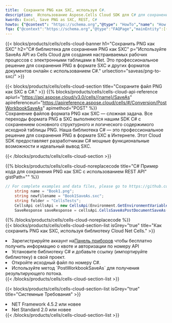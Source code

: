 ```yaml
---
title:  Сохраните PNG как SXC, используя C#.
description:  Использование Aspose.Cells Cloud SDK для C# для сохранения файла формата PNG как файла формата SXC.
kwords: Excel, Save PNG as SXC, REST, C#
howto: {"@context": "https://schema.org","@type": "HowTo","name": "How to save PNG as SXC using the Cells Cloud Net library.","description": "How to save PNG as SXC using the Cells Cloud Net library.","image": {"@type": "ImageObject"},"url": "/net/saveas/png-to-sxc/","step": [{ "@type": "HowToStep","name": "How to save PNG as SXC using the Cells Cloud Net library. step 1", "image": {"@type": "ImageObject",},"url": "/net/saveas/png-to-sxc/","text": "Register an account at <a href='https://dashboard.aspose.cloud/'>Dashboard</a> to get free API quota & authorization details",},{ "@type": "HowToStep","name": "How to save PNG as SXC using the Cells Cloud Net library. step 1", "image": {"@type": "ImageObject",},"url": "/net/saveas/png-to-sxc/","text": "Install C# library and add the reference (import the library) to your project.",},{ "@type": "HowToStep","name": "How to save PNG as SXC using the Cells Cloud Net library. step 1", "image": {"@type": "ImageObject",},"url": "/net/saveas/png-to-sxc/","text": "Open the source file in C#",},{ "@type": "HowToStep","name": "How to save PNG as SXC using the Cells Cloud Net library. step 1", "image": {"@type": "ImageObject",},"url": "/net/saveas/png-to-sxc/","text": "Use the `PostWorkbookSaveAs` method to retrieve the resulting stream.",}, ],"supply": {"@type": "HowToSupply","name": "document"},"tool": [{"@type": "HowToTool","name": "Visual Studio, Visual Studio Code, Rider"},{"@type": "HowToTool","name": "Aspose Cells"}],"totalTime": "PT6M"}
fqa: {"@context":"https://schema.org","@type":"FAQPage","mainEntity":[{"@type":"Question","name":"Why save file as other formats file in C# using REST API?","acceptedAnswer":{"@type":"Answer","text":"Documents are encoded in many ways, and some files may be incompatible with the software you use. To open and read such files, just save them as appropriate file formats.<br/><ol><li>Install .NET SDK and add the reference (import the library) to your project.</li><li>Open the source file in C# using REST API.</li><li>Call the PostWorkbookSaveAsRequest() method, passing an output filename with required extension.</li><li>Get the result of save as a separate file.</li></ol>"}},{"@type":"Question","name":"What file formats can I save as with your C# library?","acceptedAnswer":{"@type":"Answer","text":"We support a variety of file formats for conversion using .NET library, including XLSX, Excel, xls , PDF, CSV, HTML, Markdown, XML, PNG, JPG, TIFF, Json, TXT and many more."}},{"@type":"Question","name":"What is the maximum allowed file size for conversion using this .NET library?","acceptedAnswer":{"@type":"Answer","text":"There are no file size limits for format conversions using .NET library."}}]}
---
```

{{< blocks/products/cells/cells-cloud-banner h1="Сохранить PNG как SXC" h2="C# библиотека для сохранения PNG как SXC" p="Используйте SaveAs API из Cells Cloud для создания настраиваемых рабочих процессов с электронными таблицами в Net. Это профессиональное решение для сохранения PNG в формате SXC и других форматов документов онлайн с использованием C#." urlsection="saveas/png-to-sxc/" >}}

{{< blocks/products/cells/cells-cloud-section title="Сохраните файл PNG как SXC в C#." >}}
{{% blocks/products/cells/cells-cloud-api-reference apiurl="https://api.aspose.cloud/v3.0/cells/{name}/SaveAs" apireferenceurl="https://apireference.aspose.cloud/cells/#/Conversion/PostWorkbookSaveAs" apimethod="POST" %}}
<br/>
Сохранение файлов формата PNG как SXC — сложная задача. Все переходы формата PNG в SXC выполняются нашим SDK C# с сохранением основного структурного и логического содержимого исходной таблицы PNG. Наша библиотека C# — это профессиональное решение для сохранения PNG в формате SXC в Интернете. Этот Cloud SDK предоставляет разработчикам C# мощные функциональные возможности и идеальный вывод SXC.

{{< /blocks/products/cells/cells-cloud-section >}}

{{% blocks/products/cells/cells-cloud-noreplacecode title="C# Пример кода для сохранения PNG как SXC с использованием REST API" gistPath="" %}}
  
```cs
// For complete examples and data files, please go to https://github.com/aspose-cells-cloud/aspose-cells-cloud-dotnet/
    string name = "Book1.png";
    string newfilename = "Book1SaveAs.sxc";
    string folder = "CellsTests";
    CellsApi cellsApi = new CellsApi(Environment.GetEnvironmentVariable("ProductClientId"), Environment.GetEnvironmentVariable("ProductClientSecret"));
    SaveResponse saveResponse = cellsApi.CellsSaveAsPostDocumentSaveAs(name, null, newfilename, null,null,folder);
```
  
{{% /blocks/products/cells/cells-cloud-noreplacecode %}}
<br/>
{{< blocks/products/cells/cells-cloud-section-list isGrey="true" title="Как сохранить PNG как SXC, используя библиотеку Cloud Net Cells." >}}
<li> Зарегистрируйте аккаунт на<a href="https://dashboard.aspose.cloud/">Панель приборов</a> чтобы бесплатно получить информацию о квоте и авторизации по номеру API</li>
<li>Установите библиотеку C# и добавьте ссылку (импортируйте библиотеку) в свой проект.</li>
<li>Откройте исходный файл по номеру C#.</li>
<li>Используйте метод `PostWorkbookSaveAs` для получения результирующего потока.</li>
{{< /blocks/products/cells/cells-cloud-section-list >}}

{{< blocks/products/cells/cells-cloud-section-list isGrey="true" title="Системные Требования" >}}
<li>NET Framework 4.5.2 или новее</li>
<li>Net Standard 2.0 или новее</li>
{{< /blocks/products/cells/cells-cloud-section-list >}}
